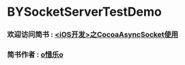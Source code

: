 # BYSocketServerTestDemo
### 欢迎访问简书 : [<iOS开发>之CocoaAsyncSocket使用](http://www.jianshu.com/p/321bc95d077f)
### 简书作者 : [o惜乐o](http://www.jianshu.com/u/a589d2b37b9c)
